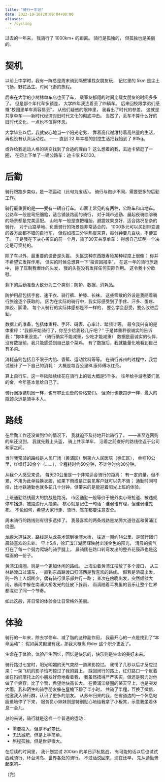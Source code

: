 ```yaml
---
title: "骑行一年记"
date: 2023-10-16T20:09:04+08:00
aliases:
  - /cycling
---
```


过去的一年来，
我骑行了 1000km+ 的距离。
骑行是孤独的，
但孤独也是美丽的。

<!--more-->

# 契机

以前上中学时，我有一阵总是周末骑到隔壁镇找女朋友玩，
记忆里的 5km 是尘土飞扬、野花丛生、时间飞逝的旅程。

后来在大学的小树林单车店也买了车，
载室友郁翔的时间比载女朋友的时间多多了。
但是那个年代车多锁差，
大学四年我连着丢了四辆车。
后来回校跟学弟们感慨“校园里单车真容易丢”，
从他们疑惑的眼神里，
我看出了时代的参差。
这就是共享单车——新时代经济对旧时代文化的彻底冲击。
当然了，丢车不算什么好的旧时代文化，一点也不值得怀念。

大学毕业以后，我就安心地当一个阳光宅男，
靠着高代谢维持着高热量的生活，再也没有认真运动过。
—— 直到 22 年幸福的封控生活把我抬到了 80kg。

或许给我运动人格的转变找到了合适的理由？
这么想着的我，去迪卡侬逛了一圈，
在网上下单了一辆公路车：迪卡侬 RC100。


# 后勤

骑行跟跑步类似，是一项运动（此句为废话）。
骑行与跑步不同，需要更多的后勤工作。

骑行最重要的是——要有一辆自行车。
市面上常见的有两种，公路车和山地车。
公路车一般是弯把细胎，适合铺装路面的骑行，
对于城市通勤、晨起夜骑咖啡骑的场景都是完美适配。
山地车一般是直把粗胎，避震效果良好，适合路况复杂的骑行，
对于山路草地、负重骑行的场景是非常适合的。
1000多元可以买到带变速的各方面都不错的自行车，
但假如按三分钟热度来算，每分钟要几百块，不便宜了。
于是我在下决心买车的前一个月，骑了30天共享单车：
得想自己证明一个决定是可坚持的。

除了车以外，最重要的设备是头盔。
头盔这种东西跟寿险某种程度上很像：
你并不希望它发挥作用，
但买的时候总想算一下“投资回报率”。
在这一年的骑行旅途中，
除了压制我爆炸的头发，
我的头盔没有发挥任何实际作用。
这令我十分欣慰。

剩下的后勤准备大致分为三个类别：防护、数据、消耗品。

防护用品包括手套、速干衣、骑行裤、护膝、长袜，
这些零散的外设是我随着骑行旅途逐个获取的。
因为在实际的骑行中，我实际感受到了手疼、汗多、蛋疼、摔跤、脚滑。
每个人骑行的实际体感都是不一样的，
要么学会忍受，要么改进后勤。

数据上的准备，包括体重秤、手环、码表、心率计、踏频计等。
最令我兴奋的是体重秤：“我都开始骑行了，你至少给我轻几斤吧？”
于是体重秤很诚实的告诉我：“你体重没变。”
（骑行确实不能减重，少吃才能减重）
数据是最诚实的伙伴，
没有数据前，我只能感受到自己是个菜鸡，
有了数据后，我就能量化地看到自己有多菜。

消耗品则包括且不限于内胎、香蕉、运动饮料等等。
在骑行苏州的过程中，我尝试统计了一下自己的消耗：
大概是每百公里8L康师傅冰红茶。

算上自行车，这一年陆陆续续花在骑行上的钱大概是5千多。
往年给手游老婆们氪的金，今年基本氪给自己了。

骑行圈跟装机圈一样，也有攀比设备的价格党们。
但骑行也像跑步一样，最大的瓶颈永远是骑手本人。


# 路线

在后勤工作还没做到位的情况下，
我就迫不及待地开始骑行了。
——甚至连网购的车还没到，
我就先戴上头盔，
骑上共享单车，
沿着之前查好的路线往返于公司和家之间。

当时我常骑的路线是人民广场（黄浦区）到第六人民医院（徐汇区），
单程10公里，红绿灯30余个（……），全程耗时约50分钟，不计停时约30分钟。

从我个人感受来说，
每天20公里是一个非常适合骑行的距离：
有一定的量，但不累，不用为此单独换衣服，如果下雨或是正装见客户就可以先不骑；
通勤时间可控，比地铁通勤也就多花几十分钟，但带来的是能迎着阳光上班的体验。

上班通勤路线最大的挑战是路况。
市区通勤一般等价于被外卖小哥抢道、被违规停车挡道、被路边行人插道。
核心就是记住一句话：谁弱谁有理，但谁弱谁先死。
不论如何，希望大家行走、骑行、驾车都要注意安全。


周末骑行的路线则有很多选择了。
我最喜欢的两条线路是龙腾大道往返和黄浦江绕圈。

龙腾大道往返，路线是从龙美术馆到徐浦大桥，
往返一圈约14公里，是骑行团们晨骑喜欢的去处。
早上5点，徐汇滨江湖面辉映射出浅金色的阳光，
清晨的雾气打在了每一个努力爬坡的骑手腿上，
晨骑团在路口转弯发出的整齐花鼓声也是这幅画的一份子。

黄浦江绕圈，则是一个更加休闲的路线。
上海沿着黄浦江摆放了多个渡口，
从三林路渡口过浦东，一直到东昌路渡口归浦西是我喜欢的路线。
假若是清晨出发，则一路上人烟稀少，偶有骑行俱乐部共行一路；
某次在傍晚出发，突然倾盆大雨，暴雨中躲在南浦大桥发光的肚皮下躲雨，
雨滴随着耳机里的音乐让整个世界都混进了同一个节奏。

如此这般，非日常的体验会让日常格外美丽。


# 体验

骑行的一年来，除去学修车、减了脂的这种副作用，
我最开心的一点是找到了“本命运动”：
假如英灵殿里有我，那我大概离 Rider 这个职介更近了。

生命在于体验，体验产生回忆，回忆是快乐的，快乐则是生命的美好未来。

骑行路过七宝时，阳光明媚的天气突然一道黑影掠过。
我愣了几秒以后才反应过来：一架飞机的影子恰巧掠过了我的肩上。
踩回闵行的路上，红灯路口一个反着坐在妈妈摩托上的小朋友好奇地看着我，
我虽然捂得严严实实，但还是努力对他做了个笑容，比了个赞，希望他快高长大。
在黄浦江绕圈的某天早上，也是突发大雨，我和陌生的骑手朋友躲在屋檐下聊了半小时，
共骑了半程，互换了微信，他邀我入骑行群，认识了更多的朋友。
从苏州归来的我，在省道边的一个休息站疲惫地停了下来，
服务员小妹妹则是特别贴心地给我拿了小板凳，示意我坐着休息一会儿。

总的来说，骑行就是这样一个普通的运动：
- 需要投入，但是不必攀比。
- 无法减肥，但是上手简单。
- 旅程孤独，但是世界很大。


在后续的时间里，
我计划尝试 200km 的单日沪杭挑战，
有可能的话以后也试试西藏骑行、环台湾岛、世界各处的骑行。
不过话说回来，现在还早，
先从通勤骑起来吧~

（完）


